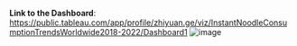 **Link to the Dashboard**:   
https://public.tableau.com/app/profile/zhiyuan.ge/viz/InstantNoodleConsumptionTrendsWorldwide2018-2022/Dashboard1
![image](https://github.com/BradleyGe/Instant-Noodle-Consumption-Trends-Worldwide-Tableau-/assets/141160516/36c7e2e8-3099-4b35-8d92-3a070368a77f)
